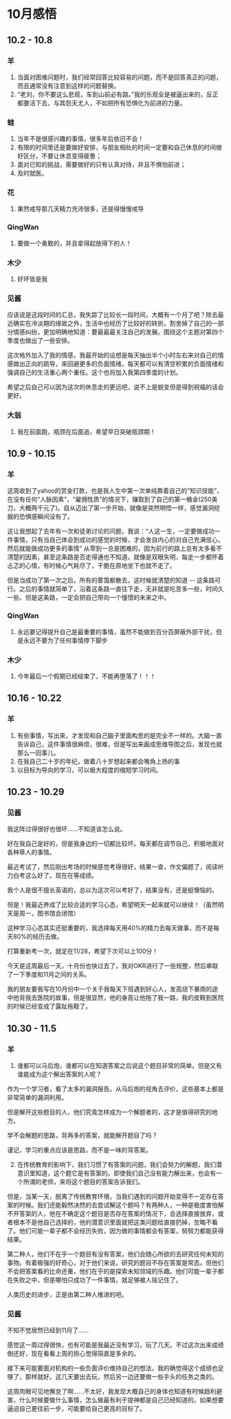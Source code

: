 # 10月感悟
## 10.2 - 10.8
### 羊
1. 当面对困难问题时，我们经常回答比较容易的问题，而不是回答真正的问题，而且通常没有注意到这样的问题替换。
2. “老刘，你不要这么悲观，车到山前必有路。”我的乐观全是被逼出来的，反正都要活下去，与其怨天尤人，不如把所有恐惧化为前进的力量。

### 蛙
1. 当年不是很感兴趣的事情，很多年后依旧不会！
2. 有限的时间里还是要做好安排，与朋友相处的时间一定要和自己休息的时间做好区分，不要让休息变得疲惫；
3. 面对已知的挑战，需要做好的只有认真对待，并且不惧怕前进；
4. 及时就医。

### 花
1. 果然戒导那几天精力充沛很多，还是得慢慢戒导

### QingWan
1. 要做一个勇敢的，并且拿得起放得下的人！

### 木少
1. 好坏皆是我

### 见酱
  应该说是这段时间的汇总，我失踪了比较长一段时间，大概有一个月了吧？除去最近确实在冷淡期的缘故之外，生活中也经历了比较好的转折。割舍掉了自己的一部分情感纠纷，更加明确地知道：要最最最关注自己的发展。围绕这个主题对第四个季度也做出了一些安排。

  这次格外加入了我的情感，我最开始的设想是每天抽出半个小时左右来对自己的情感做出正向的疏导，来回避更多的负面情绪，每天都可以有清空积累的负面情绪和强调自己的生活重心两个重任。这个也将加入我第四季度的计划。
 
 希望之后自己可以因为这次的休息走的更远吧，说不上是蜕变但是得到祝福的话会更好。

### 大翁
1. 我在前面跑，瓶颈在后面追，希望早日突破瓶颈期！

## 10.9 - 10.15
### 羊
这周收到了yahoo的赏金打款，也是我人生中第一次单纯靠着自己的“知识技能”，在没有任何“人脉因素”，“雇佣性质”的情况下，赚取到了自己的第一桶金(250美刀，大概两千元了)。自从迈出了第一步开始，就像是突然明悟一样，感觉漏洞挖掘的恐惧感瞬间没有了。
    
这让我想起了去年有一次和徒弟讨论的问题，我说：“人这一生，一定要做成功一件事情，只有当自己体会到成功的感觉的时候，才会发自内心的对自己充满信心，然后就能做成功更多的事情”
从零到一总是困难的，因为前行的路上总有太多看不清楚的因素，甚至这条路是否走得通也不知道。就像是双眼失明，每走一步都怀着忐忑的心情，有时候心气耗尽了，干脆在原地坐下也就不走了。
    
但是当成功了第一次之后，所有的雾霭都散去，这时候就清楚的知道 -- 这条路可行。之后的事情就简单了，沿着这条路一直往下走，无非就是吃苦多一些，时间久一些。但是这条路，一定会把自己带向一个憧憬的未来之中。

### QingWan
1. 永远要记得提升自己是最重要的事情，虽然不能做到百分百屏蔽外部干扰，但是永远不要为了任何事情停下脚步

### 木少
1. 今年最后一个假期已经结束了，不能再堕落了！！！

## 10.16 - 10.22
### 羊
1. 有些事情，写出来，才发现和自己脑子里面构思的是完全不一样的。大脑一直告诉自己，这件事情很麻烦，很难，但是写出来画成思维导图之后，发现也就那么一回事儿。
2. 在我自己二十岁的年纪，做着八十岁想起来都会嘴角上扬的事
3. 以目标为导向的学习，可以极大程度的缩短学习时间。

## 10.23 - 10.29
### 见酱
我这阵过得很好也很坏……不知道该怎么说。

好在我自己是好的，但是我身边的一切都比较坏。每天都在调节自己，积极地面对各种草人的事情。

最近考试了，然后刚出考场的时候感觉考得很好，结果一查，作文偏题了，阅读听力白考这么好了。现在在等成绩。

我个人是很不擅长英语的，总以为这次可以考好了，结果没有，还是挺懊恼的。

但是！我最近养成了比较合适的学习心态，希望明天一起来就可以继续！（虽然明天是周一，图书馆会闭馆）

这种学习心态其实还挺重要的，我选择每天用40%的精力去每天做事，而不是每天80%的经历去做。

打算重新考一次，就定在11/28，希望下次可以上100分！

今天是这周最后一天，十月份也快过去了，我对OKR进行了一些规整，然后串联了一下季度和11月之间的关系。

我的朋友要我写在10月份中一个关于我每天下班遇到好心人，发高烧下暴雨的途中他背我去医院的故事，但是很显然，他的身高让他拖了我一路，我的皮鞋到医院的时候已经变成了露趾拖鞋了。

## 10.30 - 11.5
### 羊
1. 谁都可以马后炮，谁都可以在知道答案之后说这个题目非常的简单。但是又有谁能成为这个解出答案的人呢？
   
作为一个学习者，看了太多的漏洞报告。从马后炮的视角去评价，这些基本上都是非常简单的漏洞利用。

但是解开这些题目的人，他们究竟怎样成为一个解题者的，这才是值得研究的地方。

学不会解题的思路，背再多的答案，就能解开题目了吗？

谨记，学习的重点应该是思路，而不是一味的背答案。

2. 在传统教育的影响下，我们习惯了有答案的问题，我们会努力的解题，我们潜意识里知道，这个题它是有答案的。即使我们自己没有能力解出来，也会有一个所谓的老师，来将这个题目的答案告诉我们。
   
但是，当某一天，脱离了传统教育环境，当我们遇到的问题开始变得不一定存在答案的时候。我们还能毅然决然的去尝试解这个题吗？有两种人，一种是极度害怕解不开答案的人，他在不确定这个题目是否存在答案的情况下，会选择直接放弃，或者根本不是他自己选择的，他的潜意识里面就把这类问题给直接扔掉，忽略不看了。他们可能一辈子都不会经历失败，因为做的事情都会有答案，努努力都能获得结果。

第二种人，他们不在乎一个题目有没有答案，他们会随心所欲的去研究任何未知的事物。有着极强的好奇心，对于他们来说，研究的题目不存在答案是常态。但他们不会把答案看的比命还重，他们在乎的是探索未知领域的乐趣。他们可能一辈子都在失败之中，但是哪怕只成功了一件事情，就足够被人铭记住了。

人类历史的进步，正是由第二种人推进的吧。

### 见酱
不知不觉居然已经到11月了……

感觉这一周过得很快，也有可能是我最近没有学习，玩了几天。不过这次出来成绩倒还好，现在看看上周的担心觉得简直是多余的。

接下来可能要面对机构的一些负面评价维持自己的想法，我的确觉得这个成绩也足够了，那样就好。这几天要出去玩，然后另一边还要做一些手头的任务之类的。

这周肉眼可见地懈怠了啊……不太好，我发现大概自己的身体也知道有时候趋利避害，什么时候要做什么事情，怎么做最有利于提神都是自己已经知道的。如果想要逼迫自己更往前一步，可能要给自己更高的目标了。
